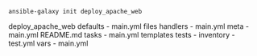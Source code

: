 ```
ansible-galaxy init deploy_apache_web
```

deploy_apache_web
	defaults
		- main.yml
	files
	handlers
		- main.yml
	meta
		- main.yml
	README.md
	tasks
		- main.yml
	templates
	tests
		- inventory
		- test.yml
	vars
		- main.yml

